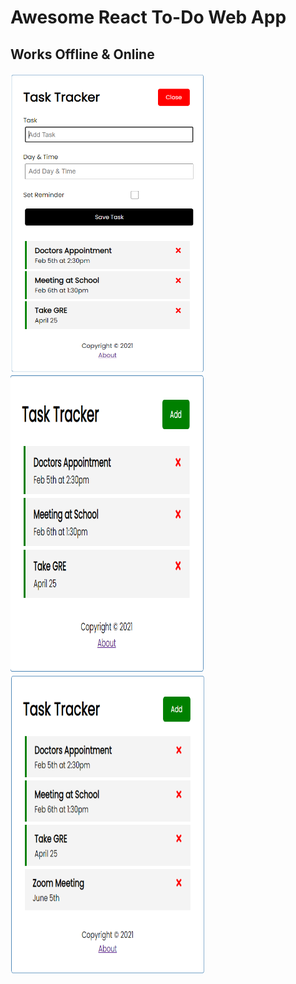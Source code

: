 # Awesome React To-Do Web App

## Works Offline & Online

<a href="url"><img src="https://github.com/JonTimus/Awesome-React-To-Do-App/blob/main/src/pics/image1.png" align="left" height="480" width="310" ></a>
<a href="url"><img src="https://github.com/JonTimus/Awesome-React-To-Do-App/blob/main/src/pics/image2.png" lign="center" height="480" width="310" ></a>
<a href="url"><img src="https://github.com/JonTimus/Awesome-React-To-Do-App/blob/main/src/pics/image3.png"  height="480" width="310" ></a>



